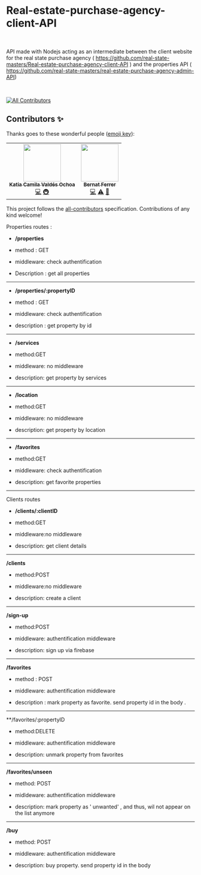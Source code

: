 # Real-estate-purchase-agency-client-API


<br>


API made with Nodejs acting as an intermediate between the client website for the real state purchase agency ( https://github.com/real-state-masters/Real-estate-purchase-agency-client-API )  and the properties API ( https://github.com/real-state-masters/real-estate-purchase-agency-admin-API)


<br>


<!-- ALL-CONTRIBUTORS-BADGE:START - Do not remove or modify this section -->
[![All Contributors](https://img.shields.io/badge/all_contributors-2-orange.svg?style=flat-square)](#contributors-)
<!-- ALL-CONTRIBUTORS-BADGE:END -->

## Contributors ✨

Thanks goes to these wonderful people ([emoji key](https://allcontributors.org/docs/en/emoji-key)):

<!-- ALL-CONTRIBUTORS-LIST:START - Do not remove or modify this section -->
<!-- prettier-ignore-start -->
<!-- markdownlint-disable -->
<table>
  <tr>
    <td align="center"><a href="https://github.com/kcochoa"><img src="https://avatars.githubusercontent.com/u/48605886?v=4?s=100" width="100px;" alt=""/><br /><sub><b>Katia Camila Valdés Ochoa</b></sub></a><br /><a href="https://github.com/real-state-masters/Real-estate-purchase-agency-client-API/commits?author=kcochoa" title="Code">💻</a> <a href="#infra-kcochoa" title="Infrastructure (Hosting, Build-Tools, etc)">🚇</a></td>
    <td align="center"><a href="https://www.linkedin.com/in/bernat-ferrer/"><img src="https://avatars.githubusercontent.com/u/25109342?v=4?s=100" width="100px;" alt=""/><br /><sub><b>Bernat Ferrer</b></sub></a><br /><a href="https://github.com/real-state-masters/Real-estate-purchase-agency-client-API/commits?author=berni23" title="Code">💻</a> <a href="https://github.com/real-state-masters/Real-estate-purchase-agency-client-API/commits?author=berni23" title="Tests">⚠️</a> <a href="#projectManagement-berni23" title="Project Management">📆</a></td>
  </tr>
</table>

<!-- markdownlint-restore -->
<!-- prettier-ignore-end -->

<!-- ALL-CONTRIBUTORS-LIST:END -->

This project follows the [all-contributors](https://github.com/all-contributors/all-contributors) specification. Contributions of any kind welcome!




Properties  routes : 


  *  **/properties** 
  
  * method : GET 
  
  * middleware: check authentification
  
  * Description : get all properties
 
 <hr>
  
 * **/properties/:propertyID**
  
 * method : GET
  
 * middleware:  check authentification
  
 * description : get property by id
  
  <hr>
 
 *  **/services**
  
 *  method:GET
  
 *  middleware: no middleware
  
 *  description: get property by services
 
 <hr>
 
  *  **/location**
  
 *  method:GET
  
 *  middleware: no middleware
  
 *  description: get property by location
 
 <hr>
 
 * **/favorites**
 
 * method:GET
 
 * middleware: check authentification
 
 * description: get favorite properties
 
 <hr>
 
 
 Clients routes

 
 * **/clients/:clientID**
 
 * method:GET
 
 * middleware:no middleware
 
 * description: get client details
 
 
  <hr>
 
 **/clients**
 
 * method:POST
 
 * middleware:no middleware
 
 * description: create  a client
 
 
  <hr>
 
 **/sign-up**
 
  
 * method:POST
 
 * middleware: authentification middleware
 
 * description: sign up via firebase
 
  <hr>
 
 
 **/favorites**
 
 *  method : POST
   
 * middleware: authentification middleware
 
 * description : mark property as favorite. send property id in the body .
 
  <hr>
 
 **/favorites/:propertyID
 
 * method:DELETE
 
 * middleware: authentification middleware
 
 * description: unmark property from favorites
 
  <hr>
 
 **/favorites/unseen**
 
 * method: POST
 
 * midldeware: authentification middleware
 
 * description: mark property as ' unwanted' , and thus, wil not appear on the list anymore
 
 <hr>
 
 **/buy**
 
 
 * method: POST
 
 * middleware: authentification middleware
 
 * description: buy property. send property id in the body
 
 
 
 
 
 
  
  
  
  
   






